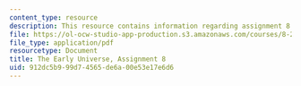 ```yaml
---
content_type: resource
description: This resource contains information regarding assignment 8.
file: https://ol-ocw-studio-app-production.s3.amazonaws.com/courses/8-286-the-early-universe-fall-2013/912dc5b999d74565de6a00e53e17e6d6_MIT8_286F13_ps8.pdf
file_type: application/pdf
resourcetype: Document
title: The Early Universe, Assignment 8
uid: 912dc5b9-99d7-4565-de6a-00e53e17e6d6
---
```


